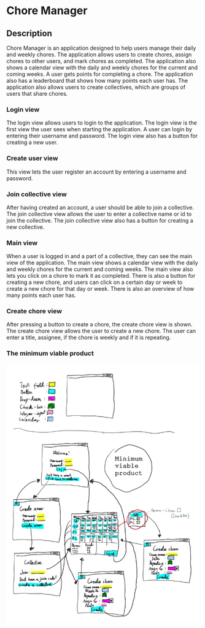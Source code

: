 # Chore Manager
## Description
Chore Manager is an application designed to help users manage their daily and weekly chores. The application allows users to create chores, assign chores to other users, and mark chores as completed. The application also shows a calendar view with the daily and weekly chores for the current and coming weeks. A user gets points for completing a chore. The application also has a leaderboard that shows how many points each user has. The application also allows users to create collectives, which are groups of users that share chores.

### Login view
The login view allows users to login to the application. The login view is the first view the user sees when starting the application. A user can login by entering their username and password. The login view also has a button for creating a new user.

### Create user view
This view lets the user register an account by entering a username and password.

### Join collective view
After having created an account, a user should be able to join a collective. The join collective view allows the user to enter a collective name or id to join the collective. The join collective view also has a button for creating a new collective.

### Main view
When a user is logged in and a part of a collective, they can see the main view of the application. The main view shows a calendar view with the daily and weekly chores for the current and coming weeks. The main view also lets you click on a chore to mark it as completed. There is also a button for creating a new chore, and users can click on a certain day or week to create a new chore for that day or week. There is also an overview of how many points each user has.

### Create chore view
After pressing a button to create a chore, the create chore view is shown. The create chore view allows the user to create a new chore. The user can enter a title, assignee, if the chore is weekly and if it is repeating.

### The minimum viable product
![Minimum viable product](../img/mvp.jpg)
